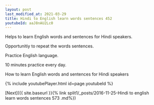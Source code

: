```yaml
---
layout: post
last_modified_at: 2021-03-29
title: Hindi to English learn words sentences 452 
youtubeId: aaJ8nAU2Lc0
---
```

 
 
Helps to learn English words and sentences for Hindi speakers.

Opportunitiy to repeat the words sentences. 

Practice English language. 
 
10 minutes practice every day. 
 
How to learn English words and sentences for Hindi speakers 
 
{% include youtubePlayer.html id=page.youtubeId %}
 
 
[Next]({{ site.baseurl }}{% link  split1/_posts/2016-11-25-Hindi to english learn words sentences 573 .md%})
 
